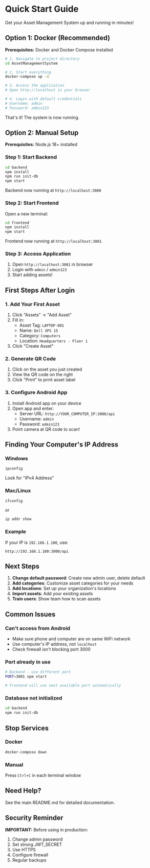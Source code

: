 # Quick Start Guide

Get your Asset Management System up and running in minutes!

## Option 1: Docker (Recommended)

**Prerequisites:** Docker and Docker Compose installed

```bash
# 1. Navigate to project directory
cd AssetManagementSystem

# 2. Start everything
docker-compose up -d

# 3. Access the application
# Open http://localhost in your browser

# 4. Login with default credentials
# Username: admin
# Password: admin123
```

That's it! The system is now running.

## Option 2: Manual Setup

**Prerequisites:** Node.js 18+ installed

### Step 1: Start Backend

```bash
cd backend
npm install
npm run init-db
npm start
```

Backend now running at `http://localhost:3000`

### Step 2: Start Frontend

Open a new terminal:

```bash
cd frontend
npm install
npm start
```

Frontend now running at `http://localhost:3001`

### Step 3: Access Application

1. Open `http://localhost:3001` in browser
2. Login with `admin` / `admin123`
3. Start adding assets!

## First Steps After Login

### 1. Add Your First Asset

1. Click "Assets" → "Add Asset"
2. Fill in:
   - Asset Tag: `LAPTOP-001`
   - Name: `Dell XPS 15`
   - Category: `Computers`
   - Location: `Headquarters - Floor 1`
3. Click "Create Asset"

### 2. Generate QR Code

1. Click on the asset you just created
2. View the QR code on the right
3. Click "Print" to print asset label

### 3. Configure Android App

1. Install Android app on your device
2. Open app and enter:
   - Server URL: `http://YOUR_COMPUTER_IP:3000/api`
   - Username: `admin`
   - Password: `admin123`
3. Point camera at QR code to scan!

## Finding Your Computer's IP Address

### Windows
```bash
ipconfig
```
Look for "IPv4 Address"

### Mac/Linux
```bash
ifconfig
```
or
```bash
ip addr show
```

### Example
If your IP is `192.168.1.100`, use:
```
http://192.168.1.100:3000/api
```

## Next Steps

1. **Change default password**: Create new admin user, delete default
2. **Add categories**: Customize asset categories for your needs
3. **Add locations**: Set up your organization's locations
4. **Import assets**: Add your existing assets
5. **Train users**: Show team how to scan assets

## Common Issues

### Can't access from Android
- Make sure phone and computer are on same WiFi network
- Use computer's IP address, not `localhost`
- Check firewall isn't blocking port 3000

### Port already in use
```bash
# Backend - use different port
PORT=3001 npm start

# Frontend will use next available port automatically
```

### Database not initialized
```bash
cd backend
npm run init-db
```

## Stop Services

### Docker
```bash
docker-compose down
```

### Manual
Press `Ctrl+C` in each terminal window

## Need Help?

See the main README.md for detailed documentation.

## Security Reminder

**IMPORTANT:** Before using in production:
1. Change admin password
2. Set strong JWT_SECRET
3. Use HTTPS
4. Configure firewall
5. Regular backups
